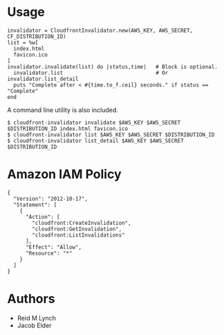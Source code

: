 Usage
=====

    invalidator = CloudfrontInvalidator.new(AWS_KEY, AWS_SECRET, CF_DISTRIBUTION_ID)
    list = %w[
      index.html
      favicon.ico
    ]
    invalidator.invalidate(list) do |status,time|   # Block is optional.
      invalidator.list                              # Or invalidator.list_detail
      puts "Complete after < #{time.to_f.ceil} seconds." if status == "Complete"
    end

A command line utility is also included.

    $ cloudfront-invalidator invalidate $AWS_KEY $AWS_SECRET $DISTRIBUTION_ID index.html favicon.ico
    $ cloudfront-invalidator list $AWS_KEY $AWS_SECRET $DISTRIBUTION_ID
    $ cloudfront-invalidator list_detail $AWS_KEY $AWS_SECRET $DISTRIBUTION_ID

Amazon IAM Policy
=================

    {
      "Version": "2012-10-17",
      "Statement": [
        {
          "Action": [
            "cloudfront:CreateInvalidation",
            "cloudfront:GetInvalidation",
            "cloudfront:ListInvalidations"
          ],
          "Effect": "Allow",
          "Resource": "*"
        }
      ]
    }

Authors
=======

* Reid M Lynch
* Jacob Elder
